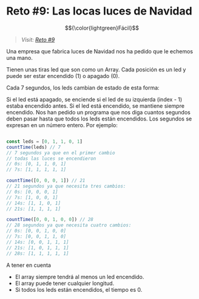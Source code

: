 # Reto #9: Las locas luces de Navidad

$${\color{lightgreen}Fácil}$$

> _Visit: [Reto #9](https://2022.adventjs.dev/es/challenges/2022/9)_

Una empresa que fabrica luces de Navidad nos ha pedido que le echemos una mano.

Tienen unas tiras led que son como un Array. Cada posición es un led y puede ser
estar encendido (1) o apagado (0).

Cada 7 segundos, los leds cambian de estado de esta forma:

Si el led está apagado, se enciende si el led de su izquierda (index - 1) estaba
encendido antes.
Si el led está encendido, se mantiene siempre encendido.
Nos han pedido un programa que nos diga cuantos segundos deben pasar hasta que
todos los leds están encendidos. Los segundos se expresan en un número entero.
Por ejemplo:

```javascript

const leds = [0, 1, 1, 0, 1]
countTime(leds) // 7
// 7 segundos ya que en el primer cambio
// todas las luces se encendieron
// 0s: [0, 1, 1, 0, 1]
// 7s: [1, 1, 1, 1, 1]

countTime([0, 0, 0, 1]) // 21
// 21 segundos ya que necesita tres cambios:
// 0s: [0, 0, 0, 1]
// 7s: [1, 0, 0, 1]
// 14s: [1, 1, 0, 1]
// 21s: [1, 1, 1, 1]

countTime([0, 0, 1, 0, 0]) // 28
// 28 segundos ya que necesita cuatro cambios:
// 0s: [0, 0, 1, 0, 0]
// 7s: [0, 0, 1, 1, 0]
// 14s: [0, 0, 1, 1, 1]
// 21s: [1, 0, 1, 1, 1]
// 28s: [1, 1, 1, 1, 1]

```

A tener en cuenta

- El array siempre tendrá al menos un led encendido.
- El array puede tener cualquier longitud.
- Si todos los leds están encendidos, el tiempo es 0.
